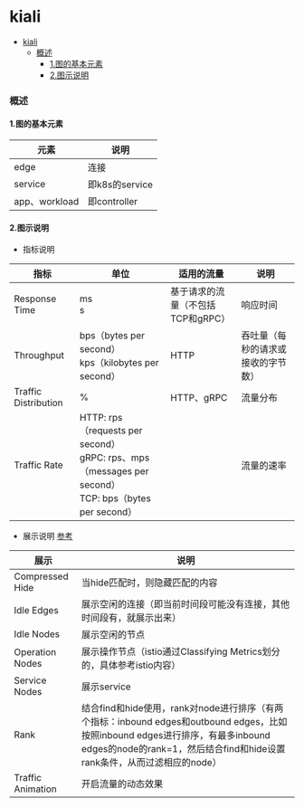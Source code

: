 # kiali


<!-- @import "[TOC]" {cmd="toc" depthFrom=1 depthTo=6 orderedList=false} -->
<!-- code_chunk_output -->

- [kiali](#kiali)
    - [概述](#概述)
      - [1.图的基本元素](#1图的基本元素)
      - [2.图示说明](#2图示说明)

<!-- /code_chunk_output -->

### 概述

#### 1.图的基本元素

|元素|说明|
|-|-|
|edge|连接|
|service|即k8s的service|
|app、workload|即controller|

#### 2.图示说明

* 指标说明

|指标|单位|适用的流量|说明|
|-|-|-|-|
|Response Time|ms</br>s|基于请求的流量（不包括TCP和gRPC）|响应时间|
|Throughput|bps（bytes per second）</br>kps（kilobytes per second）|HTTP|吞吐量（每秒的请求或接收的字节数）|
|Traffic Distribution|%|HTTP、gRPC|流量分布|
|Traffic Rate|HTTP: rps（requests per second）</br>gRPC: rps、mps（messages per second）</br>TCP: bps（bytes per second）||流量的速率|

* 展示说明
[参考](https://kiali.io/docs/features/topology/#graph)

|展示|说明|
|-|-|
|Compressed Hide|当hide匹配时，则隐藏匹配的内容|
|Idle Edges|展示空闲的连接（即当前时间段可能没有连接，其他时间段有，就展示出来）|
|Idle Nodes|展示空闲的节点|
|Operation Nodes|展示操作节点（istio通过Classifying Metrics划分的，具体参考istio内容）
|Service Nodes|展示service|
|Rank|结合find和hide使用，rank对node进行排序（有两个指标：inbound edges和outbound edges，比如按照inbound edges进行排序，有最多inbound edges的node的rank=1，然后结合find和hide设置rank条件，从而过滤相应的node）|
|Traffic Animation|开启流量的动态效果|
